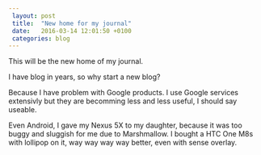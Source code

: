 ```yaml
---
 layout: post
 title:  "New home for my journal"
 date:   2016-03-14 12:01:50 +0100
 categories: blog
---
```


This will be the new home of my journal. 

I have blog in years, so why start a new blog?

Because I have problem with Google products. I use Google services extensivly but they are becomming less and less useful, I should say useable. 

Even Android, I gave my Nexus 5X to my daughter, because it was too buggy and sluggish for me due to Marshmallow.
I bought a HTC One M8s with lollipop on it, way way way way better, even with sense overlay. 


